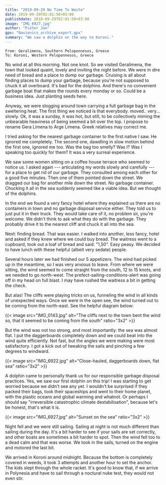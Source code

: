 ```yaml
---
title: "2019-09-29 No Time To Waste"
date: 2019-09-29T02:01:58+03:00
publishdate: 2019-09-29T02:01:58+03:00
image: "IMG_6927.jpg"
author: "Pieter Jan"
gpx: "Navionics_archive_export.gpx"
summary: "We saw a dolphin on the way to Koroni."
---
```


`From: Geralimena, Southern Peloponnesos, Greece`<br/>
`To: Koroni, Western Peloponnesos, Greece`

No wind at all this morning. Not one knot. So we visited Geralimena, the town that looked quaint, lovely and inviting the night before. We were in dire need of bread and a place to dump our garbage. Cruising is all about finding places to dump your garbage, because you're not supposed to chuck it all overboard. It's bad for the dolphins. And there's no convenient garbage boat that makes the rounds every monday or so. Could be a business idea. Just planting seeds here.

Anyway, we were slogging around town carrying a full garbage bag in the sweltering heat. The first thing we noticed is that everybody. moved.. very... slowly. Ok, it was a sunday, it was hot, but still, to be collectively miming the unbearable heaviness of being seemed a bit over the top. I propose to rename Gera Limena to Arge Limena. Greek relatives may correct me.

I tried asking for the nearest garbage container to the first native I saw. He ignored me completely. The second one, dawdling in slow motion behind the first one, ignored me too. Was the bag too smelly? Was I? Was I speaking too quickly for them? It was a very surreal experience.

We saw some women sitting on a coffee house terrace who seemed to notice us. I asked again --- articulating my words slowly and carefully ---  for a place to get rid of our garbage. They consulted among each other for a good five minutes. Then one of them pointed down the street. We dragged our bag for another mile down the street. No garbage container. Chucking it all in the sea suddenly seemed like a viable idea. But we thought of the dolphins.

In the end we found a very fancy hotel where they explained us there are no containers in town and no garbage disposal service either. They told us to just put it in their truck. They would take care of it, no problem sir, you're welcome. We didn't think to ask what they do with the garbage. They probably drive it to the nearest cliff and chuck it all into the sea.

Next: finding bread. That was easier. I walked into another, less fancy, hotel and asked if they knew where we could buy bread. The waitress went to a cupboard, took out a loaf of bread and said: "1,50". Easy peasy. We decided to have lunch with these helpful (albeit very sedate) people.

Several hours later we had finished our 5 appetizers. The wind had picked up in the meantime, so I was very anxious to leave. From where we were sitting, the wind seemed to come straight from the south, 12 to 15 knots, and we needed to go north-west. The prefect-sailing-conditions-alert was going off in my head on full blast. I may have rushed the waitress a bit in getting the check.

But alas! The cliffs were playing tricks on us, funneling the wind in all kinds of unexpected ways. Once we were in the open see, the wind turned out to be coming from the north-east. See the helpful diagram below:

{{< image src="IMG_0143.jpg" alt="The cliffs next to the town bent the wind so, that it seemed to be coming from the south" ratio="3x2" >}}

But the wind was not too strong, and most importantly: the sea was almost flat. I put the daggerboards completely down and we could beat into the wind quite efficiently. Not fast, but the angles we were making were most satisfactory. I got a kick out of tweaking the sails and pinching a few degrees to windward.

{{< image src="IMG_6922.jpg" alt="Close-hauled, daggerboards down, flat sea" ratio="3x2" >}}

A dolphin came to personally thank us for our responsible garbage disposal practices. Yes, we saw our first dolphin on this trip! I was starting to get worried because we didn't see any yet. I wouldn't be surprised if they packed their bags, took their spaceships and went to their home planet, with the plastic oceans and global warming and whatnot. Or perhaps I should say "irreversible catastrophic climate destabilisation", because let's be honest, that's what it is.

{{< image src="IMG_6927.jpg" alt="Sunset on the sea" ratio="3x2" >}}

Night fell and we were still sailing. Sailing at night is not much different than sailing during the day. It's a bit harder to see if your sails are set correctly, and other boats are sometimes a bit harder to spot. Then the wind fell too to a dead calm and that was worse. We took in the sails, turned on the engine and motored the last bit.

We arrived in Koroni around midnight. Because the bottom is completely covered in weeds, it took 3 attempts and another hour to set the anchor. The kids slept through the whole racket. It's good to know that, if we arrive in Polynesia and have to sail through a noctural nuke test, they would not even stir.
